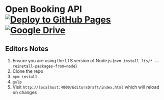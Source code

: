 # Open Booking API [![Deploy to GitHub Pages](https://github.com/openactive/open-booking-api/workflows/Deploy%20to%20GitHub%20Pages/badge.svg?branch=master)](https://github.com/openactive/open-booking-api/actions?query=workflow%3A%22Deploy+to+GitHub+Pages%22+branch%3Amaster) [![Google Drive](https://img.shields.io/badge/Google%20Drive-4285F4?logo=google-drive&logoColor=white)](https://drive.google.com/drive/folders/1YLsP4292iBs7jnrHfpUL0MWQEFrGdNaJ?usp=sharing)

## Editors Notes

1. Ensure you are using the LTS version of Node.js (`nvm install lts/* --reinstall-packages-from=node`)
2. Clone the repo
3. `npm install`
4. `gulp`
5. Visit `http://localhost:4000/EditorsDraft/index.html` which will reload on changes


